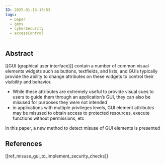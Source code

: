 ```yaml
---
ID: 2025-01-13-13:53
tags:
  - paper
  - gems
  - cyberSecurity
  - accessControl
---
```

## Abstract

[[GUI (graphical user interface)]] contain a number of common visual elements widgets such as buttons, textfields, and lists, and GUIs typically provide the ability to change attributes on these widgets to control their visibility and behavior. 
- While these attributes are extremely useful to provide visual cues to users to guide them through an application’s GUI, they can also be misused for purposes they were not intended
- in applications with multiple privileges levels, GUI element attributes may be misused to obtain access to protected resources, execute functions without permissions, etc

In this paper, a new method to detect misuse of GUI elements is presented

## References
[[ref_misuse_gui_to_implement_security_checks]]